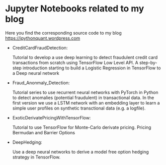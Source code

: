 # Jupyter Notebooks related to my blog

Here you find the corresponding source code to my blog https://ipythonquant.wordpress.com

- CreditCardFraudDetection: 

	Tutorial to develop a use deep learning to detect fraudulent credit card transactions from scratch using TensorFlow  Low Level API. A step-by-step introduction starting to build a Logistic Regression in TensorFlow to a Deep neural network

- Fraud_Anonmaly_Detection:

    Tutorial series to use recurrent neural networks with PyTorch in Python to detect anomalies (potential fraudulent) in transactional data. In the first version we use a LSTM network with an embedding layer to learn a simple user profiles on synthetic transctional data (e.g. a logfile).

- ExoticDerivatePricingWithTensorFlow:

	Tutorial to use TensorFlow for Monte-Carlo derivate pricing. Pricing Bermudan and Barrier Options

- DeepHedging:

	Use a deep neural networks to derive a model free option hedging strategy in TensorFlow.
 

